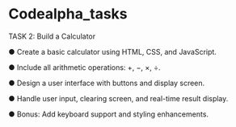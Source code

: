 # Codealpha_tasks
TASK 2: Build a Calculator

● Create a basic calculator using HTML, CSS, and JavaScript.

● Include all arithmetic operations: +, −, ×, ÷.

● Design a user interface with buttons and display screen.

● Handle user input, clearing screen, and real-time result display.

● Bonus: Add keyboard support and styling enhancements.
